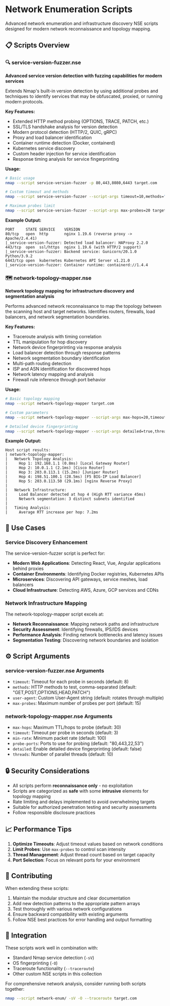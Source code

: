 # Network Enumeration Scripts

Advanced network enumeration and infrastructure discovery NSE scripts designed for modern network reconnaissance and topology mapping.

## 📋 Scripts Overview

### 🔍 service-version-fuzzer.nse
**Advanced service version detection with fuzzing capabilities for modern services**

Extends Nmap's built-in version detection by using additional probes and techniques to identify services that may be obfuscated, proxied, or running modern protocols.

**Key Features:**
- Extended HTTP method probing (OPTIONS, TRACE, PATCH, etc.)
- SSL/TLS handshake analysis for version detection
- Modern protocol detection (HTTP/2, QUIC, gRPC)
- Proxy and load balancer identification
- Container runtime detection (Docker, containerd)
- Kubernetes service discovery
- Custom header injection for service identification
- Response timing analysis for service fingerprinting

**Usage:**
```bash
# Basic usage
nmap --script service-version-fuzzer -p 80,443,8080,6443 target.com

# Custom timeout and methods
nmap --script service-version-fuzzer --script-args timeout=10,methods="GET,POST,OPTIONS" target.com

# Maximum probes limit
nmap --script service-version-fuzzer --script-args max-probes=20 target.com
```

**Example Output:**
```
PORT     STATE SERVICE    VERSION
80/tcp   open  http       nginx 1.19.6 (reverse proxy -> Apache/2.4.41)
|_service-version-fuzzer: Detected load balancer: HAProxy 2.2.0
443/tcp  open  ssl/https  nginx 1.19.6 (with HTTP/2 support)
|_service-version-fuzzer: Backend service: Gunicorn/20.1.0 Python/3.9.2
6443/tcp open  kubernetes Kubernetes API Server v1.21.0
|_service-version-fuzzer: Container runtime: containerd://1.4.4
```

### 🗺️ network-topology-mapper.nse  
**Network topology mapping for infrastructure discovery and segmentation analysis**

Performs advanced network reconnaissance to map the topology between the scanning host and target networks. Identifies routers, firewalls, load balancers, and network segmentation boundaries.

**Key Features:**
- Traceroute analysis with timing correlation
- TTL manipulation for hop discovery
- Network device fingerprinting via response analysis
- Load balancer detection through response patterns
- Network segmentation boundary identification
- Multi-path routing detection
- ISP and ASN identification for discovered hops
- Network latency mapping and analysis
- Firewall rule inference through port behavior

**Usage:**
```bash
# Basic topology mapping
nmap --script network-topology-mapper target.com

# Custom parameters
nmap --script network-topology-mapper --script-args max-hops=20,timeout=5 192.168.1.0/24

# Detailed device fingerprinting
nmap --script network-topology-mapper --script-args detailed=true,threads=5 target.com
```

**Example Output:**
```
Host script results:
| network-topology-mapper:
|   Network Topology Analysis:
|     Hop 1: 192.168.1.1 (0.8ms) [Local Gateway Router]
|     Hop 2: 10.0.1.1 (2.1ms) [Cisco Router]
|     Hop 3: 203.0.113.1 (15.2ms) [Juniper Router]
|     Hop 4: 198.51.100.1 (28.5ms) [F5 BIG-IP Load Balancer]
|     Hop 5: 203.0.113.50 (29.1ms) [nginx Reverse Proxy]
|   
|   Network Infrastructure:
|     Load Balancer detected at hop 4 (High RTT variance 45ms)
|     Network segmentation: 3 distinct subnets identified
|   
|   Timing Analysis:
|     Average RTT increase per hop: 7.2ms
```

## 🎯 Use Cases

### Service Discovery Enhancement
The service-version-fuzzer script is perfect for:
- **Modern Web Applications**: Detecting React, Vue, Angular applications behind proxies
- **Container Environments**: Identifying Docker registries, Kubernetes APIs
- **Microservices**: Discovering API gateways, service meshes, load balancers
- **Cloud Infrastructure**: Detecting AWS, Azure, GCP services and CDNs

### Network Infrastructure Mapping
The network-topology-mapper script excels at:
- **Network Reconnaissance**: Mapping network paths and infrastructure
- **Security Assessment**: Identifying firewalls, IPS/IDS devices
- **Performance Analysis**: Finding network bottlenecks and latency issues
- **Segmentation Testing**: Discovering network boundaries and isolation

## ⚙️ Script Arguments

### service-version-fuzzer.nse Arguments
- `timeout`: Timeout for each probe in seconds (default: 8)
- `methods`: HTTP methods to test, comma-separated (default: "GET,POST,OPTIONS,HEAD,PATCH")
- `user-agent`: Custom User-Agent string (default: rotates through multiple)
- `max-probes`: Maximum number of probes per port (default: 15)

### network-topology-mapper.nse Arguments
- `max-hops`: Maximum TTL/hops to probe (default: 30)
- `timeout`: Timeout per probe in seconds (default: 3)
- `min-rate`: Minimum packet rate (default: 100)
- `probe-ports`: Ports to use for probing (default: "80,443,22,53")
- `detailed`: Enable detailed device fingerprinting (default: false)
- `threads`: Number of parallel threads (default: 10)

## 🔒 Security Considerations

- All scripts perform **reconnaissance only** - no exploitation
- Scripts are categorized as **safe** with some **intrusive** elements for topology mapping
- Rate limiting and delays implemented to avoid overwhelming targets
- Suitable for authorized penetration testing and security assessments
- Follow responsible disclosure practices

## 📈 Performance Tips

1. **Optimize Timeouts**: Adjust timeout values based on network conditions
2. **Limit Probes**: Use `max-probes` to control scan intensity
3. **Thread Management**: Adjust thread count based on target capacity
4. **Port Selection**: Focus on relevant ports for your environment

## 🤝 Contributing

When extending these scripts:
1. Maintain the modular structure and clear documentation
2. Add new detection patterns to the appropriate pattern arrays
3. Test thoroughly with various network configurations
4. Ensure backward compatibility with existing arguments
5. Follow NSE best practices for error handling and output formatting

## 🔗 Integration

These scripts work well in combination with:
- Standard Nmap service detection (`-sV`)
- OS fingerprinting (`-O`)
- Traceroute functionality (`--traceroute`)
- Other custom NSE scripts in this collection

For comprehensive network analysis, consider running both scripts together:
```bash
nmap --script network-enum/ -sV -O --traceroute target.com
```
